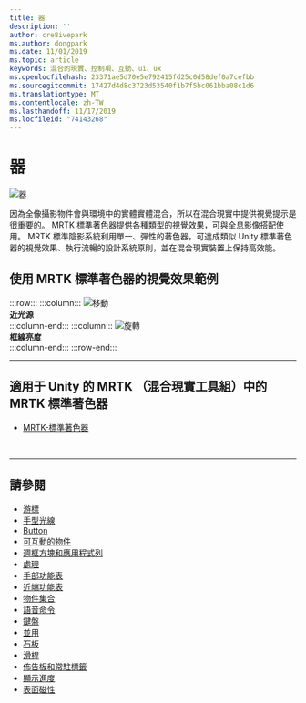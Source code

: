 ```yaml
---
title: 器
description: ''
author: cre8ivepark
ms.author: dongpark
ms.date: 11/01/2019
ms.topic: article
keywords: 混合的現實、控制項、互動、ui、ux
ms.openlocfilehash: 23371ae5d70e5e792415fd25c0d58def0a7cefbb
ms.sourcegitcommit: 17427d4d8c3723d53540f1b7f5bc061bba08c1d6
ms.translationtype: MT
ms.contentlocale: zh-TW
ms.lasthandoff: 11/17/2019
ms.locfileid: "74143268"
---
```

# <a name="shader"></a>器

![器](images/UX/UX_Hero_StandardShader.jpg)

因為全像攝影物件會與環境中的實體實體混合，所以在混合現實中提供視覺提示是很重要的。 MRTK 標準著色器提供各種類型的視覺效果，可與全息影像搭配使用。 MRTK 標準陰影系統利用單一、彈性的著色器，可達成類似 Unity 標準著色器的視覺效果、執行流暢的設計系統原則，並在混合現實裝置上保持高效能。
<br>

## <a name="examples-of-visual-effects-using-mrtk-standard-shader"></a>使用 MRTK 標準著色器的視覺效果範例 
:::row:::
    :::column:::
       ![移動](images/UX/UX_Button_Affordance_ProximityLight.jpg)<br>
       **近光源**<br>
    :::column-end:::
    :::column:::
       ![旋轉](images/UX/UX_Button_Affordance_FocusHighlight.jpg)<br>
        **框線亮度**<br>
    :::column-end:::
:::row-end:::

---

## <a name="mrtk-standard-shader-in-mrtkmixed-reality-toolkit-for-unity"></a>適用于 Unity 的 MRTK （混合現實工具組）中的 MRTK 標準著色器

* [MRTK-標準著色器](https://microsoft.github.io/MixedRealityToolkit-Unity/Documentation/README_MRTKStandardShader.html)


<br>

---

## <a name="see-also"></a>請參閱

* [游標](cursors.md)
* [手型光線](point-and-commit.md)
* [Button](button.md)
* [可互動的物件](interactable-object.md)
* [週框方塊和應用程式列](app-bar-and-bounding-box.md)
* [處理](direct-manipulation.md)
* [手部功能表](hand-menu.md)
* [近端功能表](near-menu.md)
* [物件集合](object-collection.md)
* [語音命令](voice-input.md)
* [鍵盤](keyboard.md)
* [並用](tooltip.md)
* [石板](slate.md)
* [滑桿](slider.md)
* [佈告板和常駐標籤](billboarding-and-tag-along.md)
* [顯示進度](progress.md)
* [表面磁性](surface-magnetism.md)
